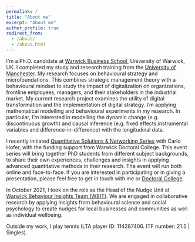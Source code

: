 ```yaml
---
permalink: /
title: "About me"
excerpt: "About me"
author_profile: true
redirect_from: 
  - /about/
  - /about.html
---
```


I'm a Ph.D. candidate at [Warwick Business School](https://www.wbs.ac.uk/), University of Warwick, UK. I completed my study and research training from the [University of Manchester](https://www.manchester.ac.uk/). My research focuses on behavioural strategy and microfoundations. This combines strategic management theory with a behavioural mindset to study the impact of digitalization on organizations, frontline employees, managers, and their stakeholders in the industrial market. My current research project examines the utility of digital transformation and the implementation of digital strategy. I’m applying mathematical modelling and behavioural experiments in my research. In particular, I’m interested in modelling the dynamic change (e.g. discontinuous growth) and causal inference (e.g. fixed effects,instrumental variables and difference-in-difference) with the longitudinal data.  

I recently initiated [Quantitative Solutions & Networking Series](https://warwick.ac.uk/services/dc/phdlife/phdnetworks/quantitativesolutions) with Carlo Hofer, with the funding support from Warwick Doctoral College. This event series will bring together PhD students from different subject backgrounds, to share their own experiences, challenges and insights in applying advanced quantitative methods in their research. The event will run both online and face-to-face. If you are interested in participating or in giving a presentation, please feel free to get in touch with me or [Doctoral College](mailto:doctoralcollege@warwick.ac.uk). 

In October 2021, I took on the role as the Head of the Nudge Unit at [Warwick Behaviour Insights Team (WBIT)](https://warwick.ac.uk/research/priorities/behaviour-brain-society/research/wbit/). We are engaged in collaborative research by applying insights from behavioural science and social psychology to create nudges for local businesses and communities as well as individual wellbeing.

Outside my work, I play tennis (LTA player ID: 114287406. ITF number: 21.5 | Singles). 






